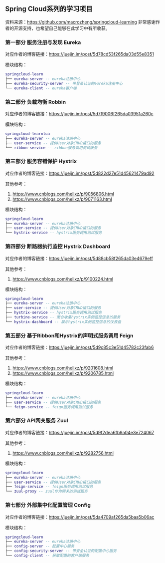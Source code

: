 ## Spring Cloud系列的学习项目
资料来源：https://github.com/macrozheng/springcloud-learning
非常感谢作者的开源支持，也希望自己能够在此学习中有所收获。

### 第一部分 服务注册与发现 Eureka
对应作者的博客链接：https://juejin.im/post/5d78cd53f265da03d55e8351

模块结构：
```lua
springcloud-learn
├── eureka-server -- eureka注册中心
├── eureka-security-server -- 带登录认证的eureka注册中心
└── eureka-client -- eureka客户端
```

### 第二部分 负载均衡 Robbin
对应作者的博客链接：https://juejin.im/post/5d7f9006f265da03951a260c

模块结构：
```lua
springcloud-learnlua
├── eureka-server -- eureka注册中心
├── user-service -- 提供User对象CRUD接口的服务
└── ribbon-service -- ribbon服务调用测试服务
```

### 第三部分 服务容错保护 Hystrix
对应作者的博客链接：https://juejin.im/post/5d822d27e51d45621479ad92

其他参考：
1. https://www.cnblogs.com/hellxz/p/9056806.html
2. https://www.cnblogs.com/hellxz/p/9071163.html

模块结构：
```lua
springcloud-learn
├── eureka-server -- eureka注册中心
├── user-service -- 提供User对象CRUD接口的服务
└── hystrix-service -- hystrix服务调用测试服务
```

### 第四部分 断路器执行监控 Hystrix Dashboard
对应作者的博客链接：https://juejin.im/post/5d88cb58f265da03e4679eff

其他参考：
1. https://www.cnblogs.com/hellxz/p/9100224.html

模块结构：
```lua
springcloud-learn
├── eureka-server -- eureka注册中心
├── user-service -- 提供User对象CRUD接口的服务
├── hystrix-service -- hystrix服务调用测试服务
├── turbine-service -- 聚合收集hystrix实例监控信息的服务
└── hystrix-dashboard -- 展示hystrix实例监控信息的仪表盘
```

### 第五部分 基于Ribbon和Hystrix的声明式服务调用 Feign
对应作者的博客链接：https://juejin.im/post/5d9c85c3e51d45782c23fab6

其他参考：
1. https://www.cnblogs.com/hellxz/p/9201608.html
2. https://www.cnblogs.com/hellxz/p/9206785.html

模块结构：
```lua
springcloud-learn
├── eureka-server -- eureka注册中心
├── user-service -- 提供User对象CRUD接口的服务
└── feign-service -- feign服务调用测试服务
```

### 第六部分 API网关服务 Zuul
对应作者的博客链接：https://juejin.im/post/5d9f2dea6fb9a04e3e724067

其他参考：
1. https://www.cnblogs.com/hellxz/p/9282756.html

模块结构：
```lua
springcloud-learn
├── eureka-server -- eureka注册中心
├── user-service -- 提供User对象CRUD接口的服务
├── feign-service -- feign服务调用测试服务
└── zuul-proxy -- zuul作为网关的测试服务
```

### 第七部分 外部集中化配置管理 Config
对应作者的博客链接：https://juejin.im/post/5da4709af265da5baa5b06ac

模块结构：
```lua
springcloud-learn
├── eureka-server -- eureka注册中心
├── config-server -- 配置中心服务
├── config-security-server -- 带安全认证的配置中心服务
└── config-client -- 获取配置的客户端服务
```